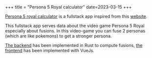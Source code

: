+++
title = "Persona 5 Royal calculator"
date=2023-03-15
+++

[Persona 5 royal calculator](https://github.com/YassineHaouzane/p5r_calculator) is a fullstack app inspired from this [website](https://chinhodado.github.io/persona5_calculator/indexRoyal.html#/list). 

This fullstack app serves data about the video game Persona 5 Royal especially about fusions.
In this video-game you can fuse 2 personas (which are like pokemons) to get a stronger persona.

[The backend](https://github.com/YassineHaouzane/p5r_calculator) has been implemented in Rust to compute fusions, [the frontend](https://github.com/YassineHaouzane/p5r_calculator) has been implemented with VueJs.


